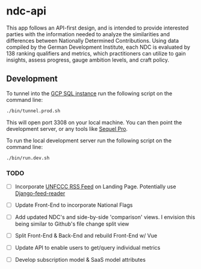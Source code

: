 # ndc-api

This app follows an API-first design, and is intended to provide interested parties with the information needed to analyze the similarities and differences between Nationally Determined Contributions. Using data compiled by the German Development Institute, each NDC is evaluated by 138 ranking qualifiers and metrics, which practitioners can utilize to gain insights, assess progress, gauge ambition levels, and craft policy.

## Development

To tunnel into the [GCP SQL instance](https://console.cloud.google.com/sql/instances/instance-1/overview?project=ndc-app-1234) run the following script on the command line:

```sh
./bin/tunnel.prod.sh
```

This will open port 3308 on your local machine. You can then point the development server, or any tools like [Sequel Pro](https://www.sequelpro.com/).

To run the local development server run the following script on the command line:

```sh
./bin/run.dev.sh
```


### TODO

- [ ] Incorporate [UNFCCC RSS Feed](https://www4.unfccc.int/sites/ndcstaging/_layouts/listfeed.aspx?List=%7B40BF57D3%2DBAD2%2D458C%2D8D23%2DBCAEB298A84B%7D) on Landing Page. Potentially use [Django-feed-reader](https://pypi.org/project/django-feed-reader/)

- [ ] Update Front-End to incorporate National Flags

- [ ] Add updated NDC's and side-by-side 'comparison' views. I envision this being similar to Github's file change split view

- [ ] Split Front-End & Back-End and rebuild Front-End w/ Vue

- [ ] Update API to enable users to get/query individual metrics

- [ ] Develop subscription model & SaaS model attributes
